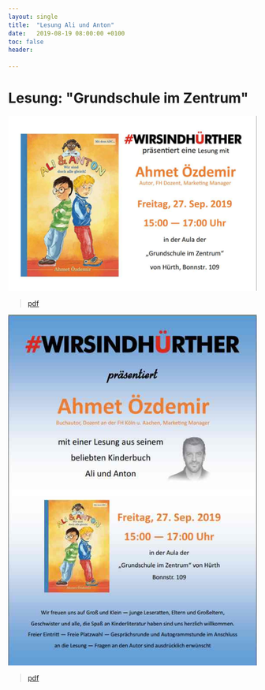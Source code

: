 ```yaml
---
layout: single
title:  "Lesung Ali und Anton"
date:   2019-08-19 08:00:00 +0100
toc: false
header:

---
```


# Lesung: "Grundschule im Zentrum"

![Ali und Anton, Handzettel](/assets/images/2019-08-19-AliAnton.jpg)

> [pdf](/assets/images/Handzettel-einzeln.pdf)

![Ali und Anton, Plakat](/assets/images/2019-08-19-AliAntonPlakat.jpg)

> [pdf](/assets/images/Plakatentwurf.pdf)
